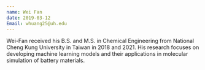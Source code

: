 ```yaml
---
name: Wei Fan
date: 2019-03-12
Email: whuang25@uh.edu
---
```


Wei-Fan received his B.S. and M.S. in Chemical Engineering from National Cheng Kung University in Taiwan in 2018 and 2021. His research focuses on developing machine learning models and their applications in molecular simulation of battery materials.
